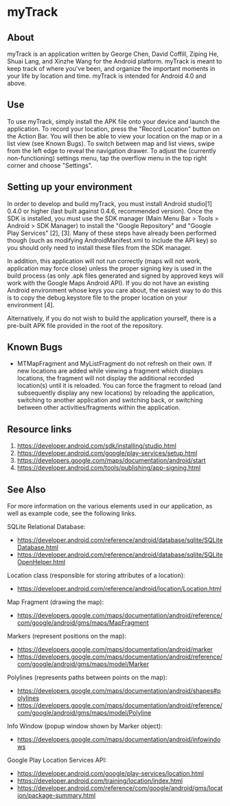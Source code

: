 myTrack
===========

About
-----
myTrack is an application written by George Chen, David Coffill, Ziping He, Shuai Lang, and Xinzhe Wang for the Android platform.  myTrack is meant to keep track of where you've been, and organize the important moments in your life by location and time.  myTrack is intended for Android 4.0 and above.


Use
---
To use myTrack, simply install the APK file onto your device and launch the application.  To record your location, press the "Record Location" button on the Action Bar.  You will then be able to view your location on the map or in a list view (see Known Bugs).  To switch between map and list views, swipe from the left edge to reveal the navigation drawer.  To adjust the (currently non-functioning) settings menu, tap the overflow menu in the top right corner and choose "Settings".


Setting up your environment
---------------------------

In order to develop and build myTrack, you must install Android studio[1] 0.4.0 or higher (last built against 0.4.6, recommended version).  Once the SDK is installed, you must use the SDK manager (Main Menu Bar > Tools > Android > SDK Manager) to install the "Google Repository" and "Google Play Services" [2], [3].  Many of these steps have already been performed though (such as modifying AndroidManifest.xml to include the API key) so you should only need to install these files from the SDK manager.

In addition, this application will not run correctly (maps will not work, application may force close) unless the proper signing key is used in the build process (as only .apk files generated and signed by approved keys will work with the Google Maps Android API).  If you do not have an existing Android environment whose keys you care about, the easiest way to do this is to copy the debug.keystore file to the proper location on your environment [4].

Alternatively, if you do not wish to build the application yourself, there is a pre-built APK file provided in the root of the repository.

Known Bugs
----------
* MTMapFragment and MyListFragment do not refresh on their own.  If new locations are added while viewing a fragment which displays locations, the fragment will not display the additional recorded location(s) until it is reloaded.  You can force the fragment to reload (and subsequently display any new locations) by reloading the application, switching to another application and switching back, or switching between other activities/fragments within the application.


Resource links
--------------

1. https://developer.android.com/sdk/installing/studio.html
2. https://developer.android.com/google/play-services/setup.html
3. https://developers.google.com/maps/documentation/android/start
4. https://developer.android.com/tools/publishing/app-signing.html


See Also
--------

For more information on the various elements used in our application, as well as example code, see the following links.

SQLite Relational Database:
- https://developer.android.com/reference/android/database/sqlite/SQLiteDatabase.html
- https://developer.android.com/reference/android/database/sqlite/SQLiteOpenHelper.html

Location class (responsible for storing attributes of a location):
- https://developer.android.com/reference/android/location/Location.html

Map Fragment (drawing the map):
- https://developers.google.com/maps/documentation/android/reference/com/google/android/gms/maps/MapFragment

Markers (represent positions on the map):
- https://developers.google.com/maps/documentation/android/marker
- https://developers.google.com/maps/documentation/android/reference/com/google/android/gms/maps/model/Marker

Polylines (represents paths between points on the map):
- https://developers.google.com/maps/documentation/android/shapes#polylines
- https://developers.google.com/maps/documentation/android/reference/com/google/android/gms/maps/model/Polyline

Info Window (popup window shown by Marker object):
- https://developers.google.com/maps/documentation/android/infowindows

Google Play Location Services API:
- https://developer.android.com/google/play-services/location.html
- https://developer.android.com/training/location/index.html
- https://developer.android.com/reference/com/google/android/gms/location/package-summary.html

